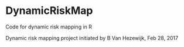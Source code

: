 # DynamicRiskMap
Code for dynamic risk mapping in R

Dynamic risk mapping project initiated by B Van Hezewijk, Feb 28, 2017
